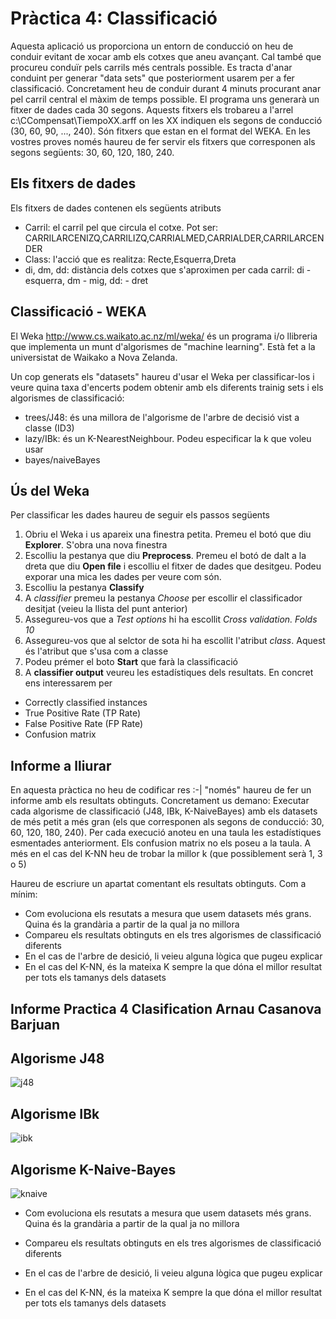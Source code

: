 # Pràctica 4: Classificació

Aquesta aplicació us proporciona un entorn de conducció on heu de conduir evitant de xocar amb els cotxes que aneu avançant. Cal també que procureu conduïr pels carrils més centrals possible.
Es tracta d'anar conduint per generar "data sets" que posteriorment usarem per a fer classificació. Concretament heu de conduir durant 4 minuts procurant anar pel carril central el màxim de temps possible. El programa uns generarà un fitxer de dades cada 30 segons. Aquests fitxers els trobareu a l'arrel c:\CCompensat\TiempoXX.arff on les XX indiquen els segons de conducció (30, 60, 90, ..., 240). Són fitxers que estan en el format del WEKA. En les vostres proves només haureu de fer servir els fitxers que corresponen als segons següents: 30, 60, 120, 180, 240.

## Els fitxers de dades
Els fitxers de dades contenen els següents atributs
* Carril: el carril pel que circula el cotxe. Pot ser: CARRILARCENIZQ,CARRILIZQ,CARRIALMED,CARRIALDER,CARRILARCENDER
* Class: l'acció que es realitza: Recte,Esquerra,Dreta
* di, dm, dd: distància dels cotxes que s'aproximen per cada carril: di - esquerra, dm - mig, dd: - dret

## Classificació - WEKA

El Weka http://www.cs.waikato.ac.nz/ml/weka/ és un programa i/o llibreria que implementa un munt d'algorismes de "machine learning". Està fet a la universistat de Waikako a Nova Zelanda. 

Un cop generats els "datasets" haureu d'usar el Weka per classificar-los i veure quina taxa d'encerts podem obtenir amb els diferents trainig sets i els algorismes de classificació:
* trees/J48: és una millora de l'algorisme de l'arbre de decisió vist a classe (ID3)
* lazy/IBk: és un K-NearestNeighbour. Podeu especificar la k que voleu usar
* bayes/naiveBayes 

## Ús del Weka
Per classificar les dades haureu de seguir els passos següents
1. Obriu el Weka i us apareix una finestra petita. Premeu el botó que diu **Explorer**. S'obra una nova finestra
2. Escolliu la pestanya que diu **Preprocess**. Premeu el botó de dalt a la dreta que diu **Open file** i escolliu el fitxer de dades que desitgeu. Podeu exporar una mica les dades per veure com són.
3. Escolliu la pestanya **Classify**
  1. A *classifier* premeu la pestanya *Choose* per escollir el classificador desitjat (veieu la llista del punt anterior)
  2. Assegureu-vos que a *Test options* hi ha escollit *Cross validation. Folds 10*
  3. Assegureu-vos que al selctor de sota hi ha escollit l'atribut *class*. Aquest és l'atribut que s'usa com a classe
4. Podeu prémer el boto **Start** que farà la classificació
5. A **classifier output** veureu les estadístiques dels resultats. En concret ens interessarem per
  * Correctly classified instances
  * True Positive Rate (TP Rate)
  * False Positive Rate (FP Rate)
  * Confusion matrix
  
## Informe a lliurar
En aquesta pràctica no heu de codificar res :-| "només" haureu de fer un informe amb els resultats obtinguts. Concretament us demano:
Executar cada algorisme de classificació (J48, IBk, K-NaiveBayes) amb els datasets de més petit a més gran (els que corresponen als segons de conducció: 30, 60, 120, 180, 240). Per cada execució anoteu en una taula les estadístiques esmentades anteriorment. Els confusion matrix no els poseu a la taula. A més en el cas del K-NN heu de trobar la millor k (que possiblement serà 1, 3 o 5)

Haureu de escriure un apartat comentant els resultats obtinguts. Com a mínim:
* Com evoluciona els resutats a mesura que usem datasets més grans. Quina és la grandària a partir de la qual ja no millora
* Compareu els resultats obtinguts en els tres algorismes de classificació diferents
* En el cas de l'arbre de desició, li veieu alguna lògica que pugeu explicar
* En el cas del K-NN, és la mateixa K sempre la que dóna el millor resultat per tots els tamanys dels datasets

## Informe Practica 4 Clasification Arnau Casanova Barjuan

## Algorisme J48

![j48](https://user-images.githubusercontent.com/9919396/27582286-a89dbd00-5b30-11e7-859b-0dcfe8744435.png)


## Algorisme IBk

![ibk](https://user-images.githubusercontent.com/9919396/27582406-0df709ea-5b31-11e7-889d-aa3868c6b64f.png)


## Algorisme K-Naive-Bayes

![knaive](https://user-images.githubusercontent.com/9919396/27582435-26f7d866-5b31-11e7-8b23-f197b124a6d1.png)

* Com evoluciona els resutats a mesura que usem datasets més grans. Quina és la grandària a partir de la qual ja no millora

* Compareu els resultats obtinguts en els tres algorismes de classificació diferents

* En el cas de l'arbre de desició, li veieu alguna lògica que pugeu explicar

* En el cas del K-NN, és la mateixa K sempre la que dóna el millor resultat per tots els tamanys dels datasets
